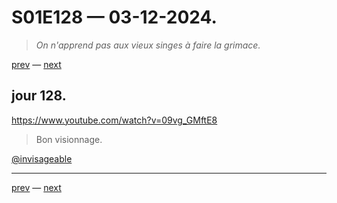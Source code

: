 # S01E128 — 03-12-2024.

> *On n'apprend pas aux vieux singes à faire la grimace.*

[prev](S01E127-02-12-2024.md) — [next](S01E129-04-12-2024.md)     

## jour 128.

https://www.youtube.com/watch?v=09vg_GMftE8

> Bon visionnage.

[@invisageable](https://twitter.com/invisageable)   

---

[prev](S01E127-02-12-2024.md) — [next](S01E129-04-12-2024.md)   
